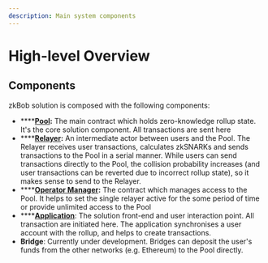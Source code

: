 ```yaml
---
description: Main system components
---
```


# High-level Overview

## Components&#x20;

zkBob solution is composed with the following components:

* ****[**Pool**](contracts-and-circuits/the-pool-contract/)**:** The main contract which holds zero-knowledge rollup state. It's the core solution component. All transactions are sent here
* ****[**Relayer**](relayer-node/)**:** An intermediate actor between users and the Pool. The Relayer receives user transactions, calculates zkSNARKs and sends transactions to the Pool in a serial manner. While users can send transactions directly to the Pool, the collision probability increases (and user transactions can be reverted due to incorrect rollup state), so it makes sense to send to the Relayer.
* ****[**Operator Manager**](contracts-and-circuits/operator-manager-contract/)**:** The contract which manages access to the Pool. It helps to set the single relayer active for the some period of time or provide unlimited access to the Pool
* ****[**Application**](../zkbob-getting-started/zkbob-app/): The solution front-end and user interaction point. All transaction are initiated here. The application synchronises a user account with the rollup, and helps to create transactions.
* **Bridge**: Currently under development. Bridges can deposit the user's funds from the other networks (e.g. Ethereum) to the Pool directly.

